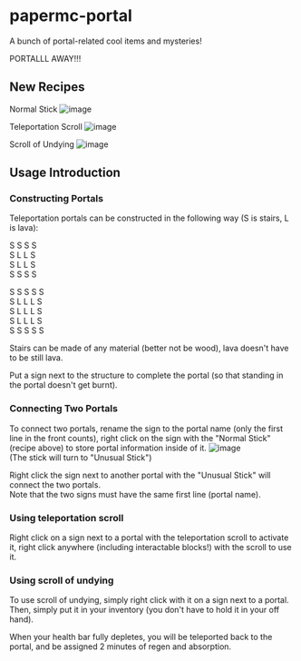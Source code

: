 # papermc-portal
A bunch of portal-related cool items and mysteries!

PORTALLL AWAY!!!

## New Recipes

Normal Stick
![image](https://github.com/bcTornado608/papermc-portal/assets/82969027/eebf51b0-959f-4054-bd4c-86b6451a52f7)

Teleportation Scroll
![image](https://github.com/bcTornado608/papermc-portal/assets/82969027/41a43204-a0db-4b64-9b8d-f36a991adf5f)

Scroll of Undying
![image](https://github.com/bcTornado608/papermc-portal/assets/82969027/dea7d432-74f4-4a2a-bc3e-9ba8046ea696)

## Usage Introduction

### Constructing Portals
Teleportation portals can be constructed in the following way (S is stairs, L is lava):

S  S  S  S  
S  L  L  S  
S  L  L  S  
S  S  S  S  
  
S  S  S  S  S  
S  L  L  L  S  
S  L  L  L  S  
S  L  L  L  S  
S  S  S  S  S  

Stairs can be made of any material (better not be wood), lava doesn't have to be still lava.

Put a sign next to the structure to complete the portal (so that standing in the portal doesn't get burnt).


### Connecting Two Portals
To connect two portals, rename the sign to the portal name (only the first line in the front counts), right click on the sign with the "Normal Stick" (recipe above) to store portal information inside of it.
![image](https://github.com/bcTornado608/papermc-portal/assets/82969027/8706c910-dd09-4ef0-b032-09b72de46996)  
(The stick will turn to "Unusual Stick")  
   

Right click the sign next to another portal with the "Unusual Stick" will connect the two portals.  
Note that the two signs must have the same first line (portal name).

### Using teleportation scroll
Right click on a sign next to a portal with the teleportation scroll to activate it, right click anywhere (including interactable blocks!) with the scroll to use it.

### Using scroll of undying
To use scroll of undying, simply right click with it on a sign next to a portal.
Then, simply put it in your inventory (you don't have to hold it in your off hand).  

When your health bar fully depletes, you will be teleported back to the portal, and be assigned 2 minutes of regen and absorption.

